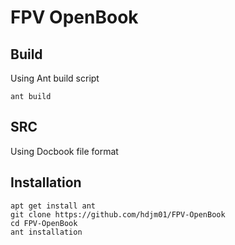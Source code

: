 # FPV OpenBook

## Build
Using Ant build script

 ```
 ant build
 ```

## SRC

 Using Docbook file format

## Installation
 
 ```
 apt get install ant
 git clone https://github.com/hdjm01/FPV-OpenBook
 cd FPV-OpenBook
 ant installation
```
